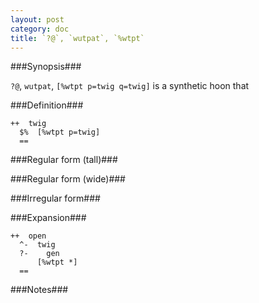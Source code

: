 ```yaml
---
layout: post
category: doc
title: `?@`, `wutpat`, `%wtpt`
---
```


###Synopsis###

`?@`, `wutpat`, `[%wtpt p=twig q=twig]` is a synthetic hoon that

###Definition###

    ++  twig  
      $%  [%wtpt p=twig]
      ==

###Regular form (tall)###

###Regular form (wide)###

###Irregular form###

###Expansion###
    
    ++  open
      ^-  twig
      ?-    gen
          [%wtpt *]
      ==

###Notes###

